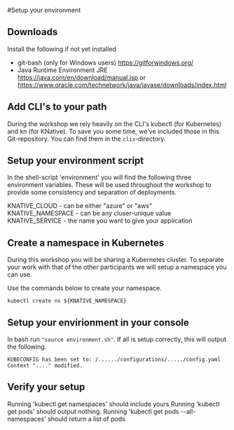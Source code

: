 #Setup your environment

## Downloads
Install the following if not yet installed 
- git-bash (only for Windows users) https://gitforwindows.org/   
- Java Runtime Environment JRE https://java.com/en/download/manual.jsp or https://www.oracle.com/technetwork/java/javase/downloads/index.html


## Add CLI's to your path
During the workshop we rely heavily on the CLI's kubectl (for Kubernetes) and kn (for KNative).
To save you some time, we've included those in this Git-repository. You can find them in the `clis`-directory.

## Setup your environment script
In the shell-script 'environment' you will find the following three environment variables. These will be used throughout the workshop to provide some consistency and separation of deployments. 

KNATIVE_CLOUD - can be either "azure" or "aws" \
KNATIVE_NAMESPACE - can be any cluser-unique value \
KNATIVE_SERVICE - the name you want to give your application

## Create a namespace in Kubernetes
During this workshop you will be sharing a Kubernetes cluster. To  separate your work with that of the other participants we will setup a namespace you can use. 

Use the commands below to create your namespace.

```
kubectl create ns ${KNATIVE_NAMESPACE}
```

## Setup your envirionment in your console
In bash run `"source environment.sh"`.
If all is setup correctly, this will output the following.

```
KUBECONFIG has been set to: /....../configurations/...../config.yaml
Context "...." modified.
```

## Verify your setup
Running 'kubectl get namespaces' should include yours
Running 'kubectl get pods' should output nothing.
Running 'kubectl get pods --all-namespaces' should return a list of pods